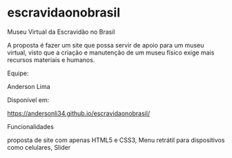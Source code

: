 # escravidaonobrasil
 
Museu Virtual da Escravidão no Brasil

A proposta é fazer um site que possa servir de apoio para um museu virtual, visto que a criação e manutenção de um museu físico exige mais recursos materiais e humanos.

Equipe:

Anderson Lima

Disponível em:

https://andersonli34.github.io/escravidaonobrasil/

Funcionalidades

proposta de site com apenas HTML5 e CSS3, 
Menu retrátil para dispositivos como celulares, 
Slider	
